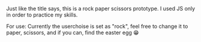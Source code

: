 Just like the title says, this is a rock paper scissors prototype. I used JS only in order to practice my skills. 

For use: 
Currently the userchoise is set as "rock", feel free to change it to paper, scissors, and if you can, find the easter egg 😁
